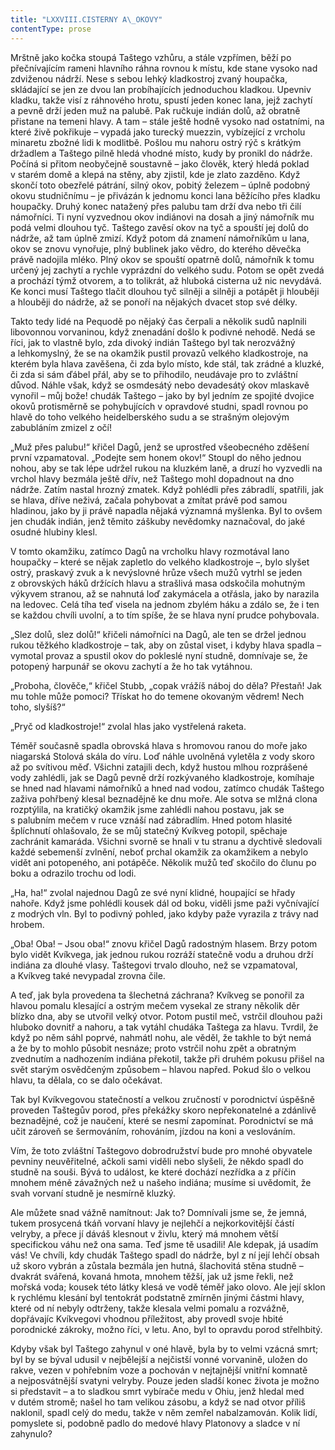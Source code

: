 ```yaml
---
title: "LXXVIII.CISTERNY A\_OKOVY"
contentType: prose
---
```


  

Mrštně jako kočka stoupá Taštego vzhůru, a stále vzpřímen, běží po přečnívajícím rameni hlavního ráhna rovnou k místu, kde stane vysoko nad zdviženou nádrží. Nese s sebou lehký kladkostroj zvaný houpačka, skládající se jen ze dvou lan probíhajících jednoduchou kladkou. Upevniv kladku, takže visí z ráhnového hrotu, spustí jeden konec lana, jejž zachytí a pevně drží jeden muž na palubě. Pak ručkuje indián dolů, až obratně přistane na temeni hlavy. A tam – stále ještě hodně vysoko nad ostatními, na které živě pokřikuje – vypadá jako turecký muezzin, vybízející z vrcholu minaretu zbožné lidi k modlitbě. Pošlou mu nahoru ostrý rýč s krátkým držadlem a Taštego pilně hledá vhodné místo, kudy by pronikl do nádrže. Počíná si přitom neobyčejně soustavně – jako člověk, který hledá poklad v starém domě a klepá na stěny, aby zjistil, kde je zlato zazděno. Když skončí toto obezřelé pátrání, silný okov, pobitý železem – úplně podobný okovu studničnímu – je přivázán k jednomu konci lana běžícího přes kladku houpačky. Druhý konec natažený přes palubu tam drží dva nebo tři čilí námořníci. Ti nyní vyzvednou okov indiánovi na dosah a jiný námořník mu podá velmi dlouhou tyč. Taštego zavěsí okov na tyč a spouští jej dolů do nádrže, až tam úplně zmizí. Když potom dá znamení námořníkům u lana, okov se znovu vynořuje, plný bublinek jako vědro, do kterého děvečka právě nadojila mléko. Plný okov se spouští opatrně dolů, námořník k tomu určený jej zachytí a rychle vyprázdní do velkého sudu. Potom se opět zvedá a prochází týmž otvorem, a to tolikrát, až hluboká cisterna už nic nevydává. Ke konci musí Taštego tlačit dlouhou tyč silněji a silněji a potápět ji hlouběji a hlouběji do nádrže, až se ponoří na nějakých dvacet stop své délky.

Takto tedy lidé na Pequodě po nějaký čas čerpali a několik sudů naplnili libovonnou vorvaninou, když znenadání došlo k podivné nehodě. Nedá se říci, jak to vlastně bylo, zda divoký indián Taštego byl tak nerozvážný a lehkomyslný, že se na okamžik pustil provazů velkého kladkostroje, na kterém byla hlava zavěšena, či zda bylo místo, kde stál, tak zrádné a kluzké, či zda si sám ďábel přál, aby se to přihodilo, neudávaje pro to zvláštní důvod. Náhle však, když se osmdesátý nebo devadesátý okov mlaskavě vynořil – můj bože! chudák Taštego – jako by byl jedním ze spojité dvojice okovů protisměrně se pohybujících v opravdové studni, spadl rovnou po hlavě do toho velkého heidelberského sudu a se strašným olejovým zabubláním zmizel z očí!

„Muž přes palubu!“ křičel Dagů, jenž se uprostřed všeobecného zděšení první vzpamatoval. „Podejte sem honem okov!“ Stoupl do něho jednou nohou, aby se tak lépe udržel rukou na kluzkém laně, a druzí ho vyzvedli na vrchol hlavy bezmála ještě dřív, než Taštego mohl dopadnout na dno nádrže. Zatím nastal hrozný zmatek. Když pohlédli přes zábradlí, spatřili, jak se hlava, dříve neživá, začala pohybovat a zmítat právě pod samou hladinou, jako by ji právě napadla nějaká významná myšlenka. Byl to ovšem jen chudák indián, jenž těmito záškuby nevědomky naznačoval, do jaké osudné hlubiny klesl.

V tomto okamžiku, zatímco Dagů na vrcholku hlavy rozmotával lano houpačky – které se nějak zapletlo do velkého kladkostroje –, bylo slyšet ostrý, praskavý zvuk a k nevýslovné hrůze všech mužů vytrhl se jeden z obrovských háků držících hlavu a strašlivá masa odskočila mohutným výkyvem stranou, až se nahnutá loď zakymácela a otřásla, jako by narazila na ledovec. Celá tíha teď visela na jednom zbylém háku a zdálo se, že i ten se každou chvíli uvolní, a to tím spíše, že se hlava nyní prudce pohybovala.

„Slez dolů, slez dolů!“ křičeli námořníci na Dagů, ale ten se držel jednou rukou těžkého kladkostroje – tak, aby on zůstal viset, i kdyby hlava spadla – vymotal provaz a spustil okov do pokleslé nyní studně, domnívaje se, že potopený harpunář se okovu zachytí a že ho tak vytáhnou.

„Proboha, člověče,“ křičel Stubb, „copak vrážíš náboj do děla? Přestaň! Jak mu tohle může pomoci? Třískat ho do temene okovaným vědrem! Nech toho, slyšíš?“

„Pryč od kladkostroje!“ zvolal hlas jako vystřelená raketa.

Téměř současně spadla obrovská hlava s hromovou ranou do moře jako niagarská Stolová skála do víru. Loď náhle uvolněná vyletěla z vody skoro až po svítivou měď. Všichni zatajili dech, když hustou mlhou rozprášené vody zahlédli, jak se Dagů pevně drží rozkývaného kladkostroje, komíhaje se hned nad hlavami námořníků a hned nad vodou, zatímco chudák Taštego zaživa pohřbený klesal beznadějně ke dnu moře. Ale sotva se mlžná clona rozptýlila, na kratičký okamžik jsme zahlédli nahou postavu, jak se s palubním mečem v ruce vznáší nad zábradlím. Hned potom hlasité šplíchnutí ohlašovalo, že se můj statečný Kvíkveg potopil, spěchaje zachránit kamaráda. Všichni svorně se hnali v tu stranu a dychtivě sledovali každé sebemenší zvlnění, neboť prchal okamžik za okamžikem a nebylo vidět ani potopeného, ani potápěče. Několik mužů teď skočilo do člunu po boku a odrazilo trochu od lodi.

„Ha, ha!“ zvolal najednou Dagů ze své nyní klidné, houpající se hřady nahoře. Když jsme pohlédli kousek dál od boku, viděli jsme paži vyčnívající z modrých vln. Byl to podivný pohled, jako kdyby paže vyrazila z trávy nad hrobem.

„Oba! Oba! – Jsou oba!“ znovu křičel Dagů radostným hlasem. Brzy potom bylo vidět Kvíkvega, jak jednou rukou rozráží statečně vodu a druhou drží indiána za dlouhé vlasy. Taštegovi trvalo dlouho, než se vzpamatoval, a Kvíkveg také nevypadal zrovna čile.

A teď, jak byla provedena ta šlechetná záchrana? Kvíkveg se ponořil za hlavou pomalu klesající a ostrým mečem vysekal ze strany několik děr blízko dna, aby se utvořil velký otvor. Potom pustil meč, vstrčil dlouhou paži hluboko dovnitř a nahoru, a tak vytáhl chudáka Taštega za hlavu. Tvrdil, že když po něm sáhl poprvé, nahmátl nohu, ale věděl, že takhle to být nemá a že by to mohlo působit nesnáze; proto vstrčil nohu zpět a obratným zvednutím a nadhozením indiána překotil, takže při druhém pokusu přišel na svět starým osvědčeným způsobem – hlavou napřed. Pokud šlo o velkou hlavu, ta dělala, co se dalo očekávat.

Tak byl Kvíkvegovou statečností a velkou zručností v porodnictví úspěšně proveden Taštegův porod, přes překážky skoro nepřekonatelné a zdánlivě beznadějné, což je naučení, které se nesmí zapomínat. Porodnictví se má učit zároveň se šermováním, rohováním, jízdou na koni a veslováním.

Vím, že toto zvláštní Taštegovo dobrodružství bude pro mnohé obyvatele pevniny neuvěřitelné, ačkoli sami viděli nebo slyšeli, že někdo spadl do studně na souši. Bývá to událost, ke které dochází nezřídka a z příčin mnohem méně závažných než u našeho indiána; musíme si uvědomit, že svah vorvaní studně je nesmírně kluzký.

Ale můžete snad vážně namítnout: Jak to? Domnívali jsme se, že jemná, tukem prosycená tkáň vorvaní hlavy je nejlehčí a nejkorkovitější částí velryby, a přece jí dáváš klesnout v živlu, který má mnohem větší specifickou váhu než ona sama. Teď jsme tě usadili! Ale kdepak, já usadím vás! Ve chvíli, kdy chudák Taštego spadl do nádrže, byl z ní její lehčí obsah už skoro vybrán a zůstala bezmála jen hutná, šlachovitá stěna studně – dvakrát svářená, kovaná hmota, mnohem těžší, jak už jsme řekli, než mořská voda; kousek této látky klesá ve vodě téměř jako olovo. Ale její sklon k rychlému klesání byl tentokrát podstatně zmírněn jinými částmi hlavy, které od ní nebyly odtrženy, takže klesala velmi pomalu a rozvážně, dopřávajíc Kvíkvegovi vhodnou příležitost, aby provedl svoje hbité porodnické zákroky, možno říci, v letu. Ano, byl to opravdu porod střelhbitý.

Kdyby však byl Taštego zahynul v oné hlavě, byla by to velmi vzácná smrt; byl by se býval udusil v nejbělejší a nejčistší vonné vorvanině, uložen do rakve, vezen v pohřebním voze a pochován v nejtajnější vnitřní komnatě a nejposvátnější svatyni velryby. Pouze jeden sladší konec života je možno si představit – a to sladkou smrt vybírače medu v Ohiu, jenž hledal med v dutém stromě; našel ho tam velikou zásobu, a když se nad otvor příliš naklonil, spadl celý do medu, takže v něm zemřel nabalzamován. Kolik lidí, pomyslete si, podobně padlo do medové hlavy Platonovy a sladce v ní zahynulo?
